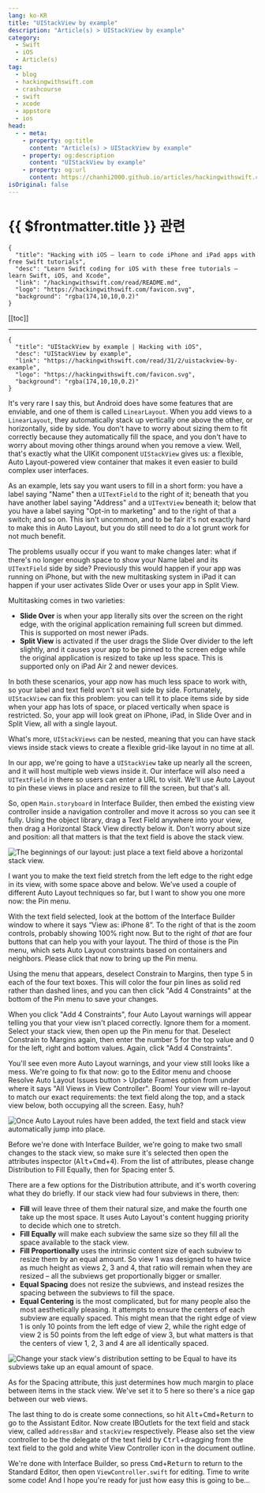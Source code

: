 ```yaml
---
lang: ko-KR
title: "UIStackView by example"
description: "Article(s) > UIStackView by example"
category:
  - Swift
  - iOS
  - Article(s)
tag: 
  - blog
  - hackingwithswift.com
  - crashcourse
  - swift
  - xcode
  - appstore
  - ios  
head:
  - - meta:
    - property: og:title
      content: "Article(s) > UIStackView by example"
    - property: og:description
      content: "UIStackView by example"
    - property: og:url
      content: https://chanhi2000.github.io/articles/hackingwithswift.com/read/31/02-uistackview-by-example.html
isOriginal: false
---
```


# {{ $frontmatter.title }} 관련

```component VPCard
{
  "title": "Hacking with iOS – learn to code iPhone and iPad apps with free Swift tutorials",
  "desc": "Learn Swift coding for iOS with these free tutorials – learn Swift, iOS, and Xcode",
  "link": "/hackingwithswift.com/read/README.md",
  "logo": "https://hackingwithswift.com/favicon.svg",
  "background": "rgba(174,10,10,0.2)"
}
```

[[toc]]

---

```component VPCard
{
  "title": "UIStackView by example | Hacking with iOS",
  "desc": "UIStackView by example",
  "link": "https://hackingwithswift.com/read/31/2/uistackview-by-example",
  "logo": "https://hackingwithswift.com/favicon.svg",
  "background": "rgba(174,10,10,0.2)"
}
```

It's very rare I say this, but Android does have some features that are enviable, and one of them is called `LinearLayout`. When you add views to a `LinearLayout`, they automatically stack up vertically one above the other, or horizontally, side by side. You don't have to worry about sizing them to fit correctly because they automatically fill the space, and you don't have to worry about moving other things around when you remove a view. Well, that's exactly what the UIKit component `UIStackView` gives us: a flexible, Auto Layout-powered view container that makes it even easier to build complex user interfaces.

As an example, lets say you want users to fill in a short form: you have a label saying "Name" then a `UITextField` to the right of it; beneath that you have another label saying "Address" and a `UITextView` beneath it; below that you have a label saying "Opt-in to marketing" and to the right of that a switch; and so on. This isn't uncommon, and to be fair it's not exactly hard to make this in Auto Layout, but you do still need to do a lot grunt work for not much benefit.

The problems usually occur if you want to make changes later: what if there's no longer enough space to show your Name label and its `UITextField` side by side? Previously this would happen if your app was running on iPhone, but with the new multitasking system in iPad it can happen if your user activates Slide Over or uses your app in Split View.

Multitasking comes in two varieties:

- **Slide Over** is when your app literally sits over the screen on the right edge, with the original application remaining full screen but dimmed. This is supported on most newer iPads.
- **Split View** is activated if the user drags the Slide Over divider to the left slightly, and it causes your app to be pinned to the screen edge while the original application is resized to take up less space. This is supported only on iPad Air 2 and newer devices.

In both these scenarios, your app now has much less space to work with, so your label and text field won't sit well side by side. Fortunately, `UIStackView` can fix this problem: you can tell it to place items side by side when your app has lots of space, or placed vertically when space is restricted. So, your app will look great on iPhone, iPad, in Slide Over and in Split View, all with a single layout.

What's more, `UIStackViews` can be nested, meaning that you can have stack views inside stack views to create a flexible grid-like layout in no time at all.

In our app, we're going to have a `UIStackView` take up nearly all the screen, and it will host multiple web views inside it. Our interface will also need a `UITextField` in there so users can enter a URL to visit. We'll use Auto Layout to pin these views in place and resize to fill the screen, but that's all.

So, open <FontIcon icon="iconfont icon-xcode"/>`Main.storyboard` in Interface Builder, then embed the existing view controller inside a navigation controller and move it across so you can see it fully. Using the object library, drag a Text Field anywhere into your view, then drag a Horizontal Stack View directly below it. Don't worry about size and position: all that matters is that the text field is above the stack view.

![The beginnings of our layout: just place a text field above a horizontal stack view.](https://hackingwithswift.com/img/books/hws/31-1@2x.png)

I want you to make the text field stretch from the left edge to the right edge in its view, with some space above and below. We’ve used a couple of different Auto Layout techniques so far, but I want to show you one more now: the Pin menu.

With the text field selected, look at the bottom of the Interface Builder window to where it says “View as: iPhone 8”. To the right of that is the zoom controls, probably showing 100% right now. But to the right of *that* are four buttons that can help you with your layout. The third of those is the Pin menu, which sets Auto Layout constraints based on containers and neighbors. Please click that now to bring up the Pin menu.

Using the menu that appears, deselect Constrain to Margins, then type 5 in each of the four text boxes. This will color the four pin lines as solid red rather than dashed lines, and you can then click "Add 4 Constraints" at the bottom of the Pin menu to save your changes.

When you click "Add 4 Constraints", four Auto Layout warnings will appear telling you that your view isn't placed correctly. Ignore them for a moment. Select your stack view, then open up the Pin menu for that. Deselect Constrain to Margins again, then enter the number 5 for the top value and 0 for the left, right and bottom values. Again, click "Add 4 Constraints".

You'll see even more Auto Layout warnings, and your view still looks like a mess. We're going to fix that now: go to the Editor menu and choose Resolve Auto Layout Issues button > Update Frames option from under where it says "All Views in View Controller". Boom! Your view will re-layout to match our exact requirements: the text field along the top, and a stack view below, both occupying all the screen. Easy, huh?

![Once Auto Layout rules have been added, the text field and stack view automatically jump into place.](https://hackingwithswift.com/img/books/hws/31-2@2x.png)

Before we're done with Interface Builder, we're going to make two small changes to the stack view, so make sure it's selected then open the attributes inspector (<kbd>Alt</kbd>+<kbd>Cmd</kbd>+<kbd>4</kbd>). From the list of attributes, please change Distribution to Fill Equally, then for Spacing enter 5.

There are a few options for the Distribution attribute, and it's worth covering what they do briefly. If our stack view had four subviews in there, then:

- **Fill** will leave three of them their natural size, and make the fourth one take up the most space. It uses Auto Layout's content hugging priority to decide which one to stretch.
- **Fill Equally** will make each subview the same size so they fill all the space available to the stack view.
- **Fill Proportionally** uses the intrinsic content size of each subview to resize them by an equal amount. So view 1 was designed to have twice as much height as views 2, 3 and 4, that ratio will remain when they are resized – all the subviews get proportionally bigger or smaller.
- **Equal Spacing** does not resize the subviews, and instead resizes the spacing between the subviews to fill the space.
- **Equal Centering** is the most complicated, but for many people also the most aesthetically pleasing. It attempts to ensure the centers of each subview are equally spaced. This might mean that the right edge of view 1 is only 10 points from the left edge of view 2, while the right edge of view 2 is 50 points from the left edge of view 3, but what matters is that the centers of view 1, 2, 3 and 4 are all identically spaced.

![Change your stack view's distribution setting to be Equal to have its subviews take up an equal amount of space.](https://hackingwithswift.com/img/books/hws/31-3@2x.png)

As for the Spacing attribute, this just determines how much margin to place between items in the stack view. We've set it to 5 here so there's a nice gap between our web views.

The last thing to do is create some connections, so hit <kbd>Alt</kbd>+<kbd>Cmd</kbd>+<kbd>Return</kbd> to go to the Assistant Editor. Now create IBOutlets for the text field and stack view, called `addressBar` and `stackView` respectively. Please also set the view controller to be the delegate of the text field by <kbd>Ctrl</kbd>+dragging from the text field to the gold and white View Controller icon in the document outline.

We're done with Interface Builder, so press <kbd>Cmd</kbd>+<kbd>Return</kbd> to return to the Standard Editor, then open <FontIcon icon="fa-brands fa-swift"/>`ViewController.swift` for editing. Time to write some code! And I hope you're ready for just how easy this is going to be…

